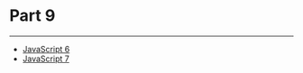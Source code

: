 # Part 9

---

* [JavaScript 6](../../modules/javascript-6/README.md)
* [JavaScript 7](../../modules/javascript-7/README.md)
